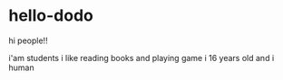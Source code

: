 # hello-dodo

hi people!!

i'am students i like reading books and playing game
i 16 years old and i human
